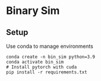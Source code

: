 # Binary Sim


## Setup

Use conda to manage environments
```shell script
conda create -n bin_sim python=3.9
conda activate bin_sim
# Install pytorch with cuda
pip install -r requirements.txt
```